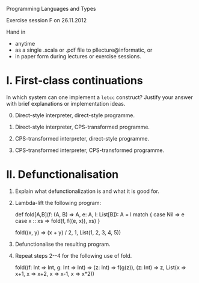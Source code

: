 Programming Languages and Types

Exercise session F on 26.11.2012

Hand in

- anytime
- as a single .scala or .pdf file to pllecture@informatic, or
- in paper form during lectures or exercise sessions.



I. First-class continuations
============================

In which system can one implement a `letcc` construct? Justify your
answer with brief explanations or implementation ideas.

0. Direct-style interpreter, direct-style programme.

1. Direct-style interpreter, CPS-transformed programme.

2. CPS-transformed interpreter, direct-style programme.

3. CPS-transformed interpreter, CPS-transformed programme.



II. Defunctionalisation
=======================

1. Explain what defunctionalization is and what it is good for.

2. Lambda-lift the following program:
    
    def fold[A,B](f: (A, B) => A, e: A, l: List[B]): A = 
      l match {
        case Nil => e
        case x :: xs => fold(f, f((e, x)), xs)
      }
    
    fold((x, y) => (x + y) / 2, 1, List(1, 2, 3, 4, 5))

3. Defunctionalise the resulting program.

5. Repeat steps 2--4 for the following use of fold.

    fold((f: Int => Int, g: Int => Int) => (z: Int) => f(g(z)),
         (z: Int) => z,
         List(x => x+1, x => x+2, x => x-1, x => x*2))
